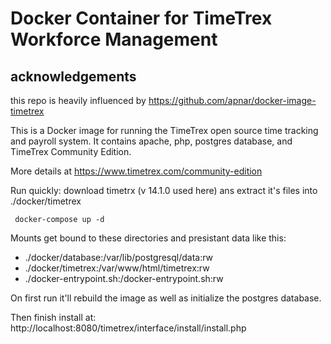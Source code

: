 # Docker Container for TimeTrex Workforce Management

## acknowledgements

this repo is heavily influenced by https://github.com/apnar/docker-image-timetrex

This is a Docker image for running the TimeTrex open source
time tracking and payroll system. It contains apache, php,
postgres database, and TimeTrex Community Edition.

More details at https://www.timetrex.com/community-edition

Run quickly:
download timetrx (v 14.1.0 used here) ans extract it's files into ./docker/timetrex

```
 docker-compose up -d
```

Mounts get bound to these directories and presistant data like this:

- ./docker/database:/var/lib/postgresql/data:rw
- ./docker/timetrex:/var/www/html/timetrex:rw
- ./docker-entrypoint.sh:/docker-entrypoint.sh:rw

On first run it'll rebuild the image as well as initialize the postgres database.

Then finish install at: http://localhost:8080/timetrex/interface/install/install.php
